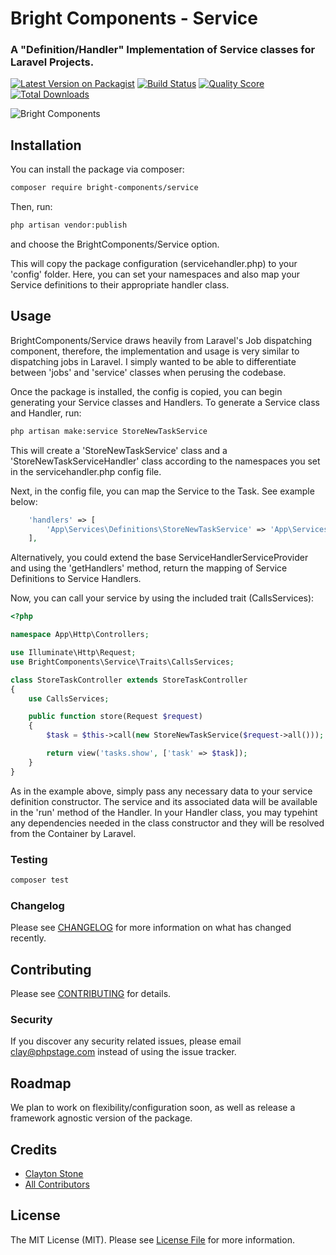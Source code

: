# Bright Components - Service
### A "Definition/Handler" Implementation of Service classes for Laravel Projects.

[![Latest Version on Packagist](https://img.shields.io/packagist/vpre/bright-components/servicehandler.svg)](https://packagist.org/packages/bright-components/servicehandler)
[![Build Status](https://img.shields.io/travis/bright-components/servicehandler/master.svg)](https://travis-ci.org/bright-components/servicehandler)
[![Quality Score](https://img.shields.io/scrutinizer/g/bright-components/servicehandler.svg)](https://scrutinizer-ci.com/g/bright-components/servicehandler)
[![Total Downloads](https://img.shields.io/packagist/dt/bright-components/servicehandler.svg)](https://packagist.org/packages/bright-components/servicehandler)

![Bright Components](https://s3.us-east-2.amazonaws.com/bright-components/bc_large.png "Bright Components")

## Installation

You can install the package via composer:

```bash
composer require bright-components/service
```

Then, run:
```bash
php artisan vendor:publish
```
and choose the BrightComponents/Service option.

This will copy the package configuration (servicehandler.php) to your 'config' folder.
Here, you can set your namespaces and also map your Service definitions to their appropriate handler class.

## Usage

BrightComponents/Service draws heavily from Laravel's Job dispatching component, therefore, the implementation and usage is very similar to dispatching jobs in Laravel. I simply wanted to be able to differentiate between 'jobs' and 'service' classes when perusing the codebase.

Once the package is installed, the config is copied, you can begin generating your Service classes and Handlers.
To generate a Service class and Handler, run:
```bash
php artisan make:service StoreNewTaskService
```
This will create a 'StoreNewTaskService' class and a 'StoreNewTaskServiceHandler' class according to the namespaces you set in the servicehandler.php config file.

Next, in the config file, you can map the Service to the Task. See example below:
```php
    'handlers' => [
        'App\Services\Definitions\StoreNewTaskService' => 'App\Services\Handlers\StoreNewTaskServiceHandler',
    ],
```
Alternatively, you could extend the base ServiceHandlerServiceProvider and using the 'getHandlers' method, return the mapping of Service Definitions to Service Handlers.

Now, you can call your service by using the included trait (CallsServices):
```php
<?php

namespace App\Http\Controllers;

use Illuminate\Http\Request;
use BrightComponents\Service\Traits\CallsServices;

class StoreTaskController extends StoreTaskController
{
    use CallsServices;

    public function store(Request $request)
    {
        $task = $this->call(new StoreNewTaskService($request->all()));

        return view('tasks.show', ['task' => $task]);
    }
}
```
As in the example above, simply pass any necessary data to your service definition constructor. The service and its associated data will be available in the 'run' method of the Handler. In your Handler class, you may typehint any dependencies needed in the class constructor and they will be resolved from the Container by Laravel.

### Testing

``` bash
composer test
```

### Changelog

Please see [CHANGELOG](CHANGELOG.md) for more information on what has changed recently.

## Contributing

Please see [CONTRIBUTING](CONTRIBUTING.md) for details.

### Security

If you discover any security related issues, please email clay@phpstage.com instead of using the issue tracker.

## Roadmap

We plan to work on flexibility/configuration soon, as well as release a framework agnostic version of the package.

## Credits

- [Clayton Stone](https://github.com/devcircus)
- [All Contributors](../../contributors)

## License

The MIT License (MIT). Please see [License File](LICENSE.md) for more information.
